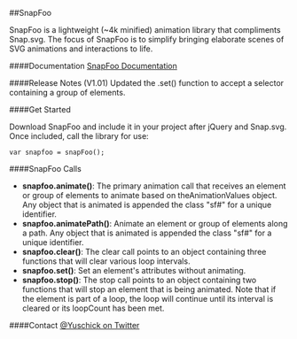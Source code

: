 ##SnapFoo
 
SnapFoo is a lightweight (~4k minified) animation library that compliments Snap.svg. The focus of SnapFoo is to simplify bringing elaborate scenes of SVG animations and interactions to life. 

####Documentation 
[SnapFoo Documentation](http://yuschick.github.io/SnapFoo/)

####Release Notes (V1.01)
Updated the .set() function to accept a selector containing a group of elements.

####Get Started 

Download SnapFoo and include it in your project after jQuery and Snap.svg. Once included, call the library for use:
 
`var snapfoo = snapFoo();`

####SnapFoo Calls
+ **snapfoo.animate()**: The primary animation call that receives an element or group of elements to animate based on theAnimationValues object. Any object that is animated is appended the class "sf#" for a unique identifier.
+ **snapfoo.animatePath()**: Animate an element or group of elements along a path. Any object that is animated is appended the class "sf#" for a unique identifier.
+ **snapfoo.clear()**: The clear call points to an object containing three functions that will clear various loop intervals.
+ **snapfoo.set()**: Set an element's attributes without animating.
+ **snapfoo.stop()**: The stop call points to an object containing two functions that will stop an element that is being animated. Note that if the element is part of a loop, the loop will continue until its interval is cleared or its loopCount has been met.

####Contact
[@Yuschick on Twitter](http://www.twitter.com/Yuschick)

